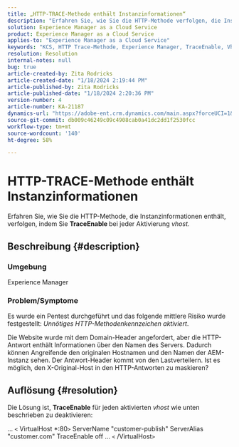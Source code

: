 ```yaml
---
title: „HTTP-TRACE-Methode enthält Instanzinformationen“
description: "Erfahren Sie, wie Sie die HTTP-Methode verfolgen, die Instanzinformationen enthält."
solution: Experience Manager as a Cloud Service
product: Experience Manager as a Cloud Service
applies-to: "Experience Manager as a Cloud Service"
keywords: "KCS, HTTP Trace-Methode, Experience Manager, TraceEnable, Vhost"
resolution: Resolution
internal-notes: null
bug: true
article-created-by: Zita Rodricks
article-created-date: "1/18/2024 2:19:44 PM"
article-published-by: Zita Rodricks
article-published-date: "1/18/2024 2:20:36 PM"
version-number: 4
article-number: KA-21187
dynamics-url: "https://adobe-ent.crm.dynamics.com/main.aspx?forceUCI=1&pagetype=entityrecord&etn=knowledgearticle&id=41a8f49e-0cb6-ee11-a569-6045bd0065f9"
source-git-commit: db009c46249c09c4908cab0a41dc2dd1f2530fcc
workflow-type: tm+mt
source-wordcount: '140'
ht-degree: 58%

---
```


# HTTP-TRACE-Methode enthält Instanzinformationen


Erfahren Sie, wie Sie die HTTP-Methode, die Instanzinformationen enthält, verfolgen, indem Sie <b>TraceEnable </b>bei jeder Aktivierung *vhost.*

## Beschreibung {#description}


### <b>Umgebung</b>

Experience Manager



### <b>Problem/Symptome</b>

Es wurde ein Pentest durchgeführt und das folgende mittlere Risiko wurde festgestellt: *Unnötiges HTTP-Methodenkennzeichen aktiviert*.

Die Website wurde mit dem Domain-Header angefordert, aber die HTTP-Antwort enthält Informationen über den Namen des Servers. Dadurch können Angreifende den originalen Hostnamen und den Namen der AEM-Instanz sehen. Der Antwort-Header kommt von den Lastverteilern. Ist es möglich, den X-Original-Host in den HTTP-Antworten zu maskieren?


## Auflösung {#resolution}


Die Lösung ist, <b>TraceEnable</b> für jeden aktivierten *vhost* wie unten beschrieben zu deaktivieren:

...
`<` VirtualHost \*:80`>`
ServerName &quot;customer-publish&quot; ServerAlias &quot;customer.com&quot; TraceEnable off ...
`<` /VirtualHost`>`
